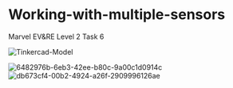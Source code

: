 # Working-with-multiple-sensors
Marvel EV&amp;RE Level 2 Task 6

![Tinkercad-Model](https://github.com/prajwal-006/Working-with-multiple-sensors/assets/120716113/6f38f644-e233-4907-a960-509559f37f93)


![6482976b-6eb3-42ee-b80c-9a00c1d0914c](https://github.com/prajwal-006/Working-with-multiple-sensors/assets/120716113/0e21b205-77c4-4bba-a6cd-6479aca10281)
![db673cf4-00b2-4924-a26f-2909996126ae](https://github.com/prajwal-006/Working-with-multiple-sensors/assets/120716113/26578076-670d-4f2c-aa0c-515193623ef0)
